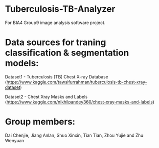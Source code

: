 # Tuberculosis-TB-Analyzer
For BIA4 Group9 image analysis software project.

# Data sources for traning classification & segmentation models: 
Dataset1 - Tuberculosis (TB) Chest X-ray Database (https://www.kaggle.com/tawsifurrahman/tuberculosis-tb-chest-xray-dataset)

Dataset2 - Chest Xray Masks and Labels (https://www.kaggle.com/nikhilpandey360/chest-xray-masks-and-labels)

# Group members:
Dai Chenjie, Jiang Anlan, Shuo Xinxin, Tian Tian, Zhou Yujie and Zhu Wenyuan
